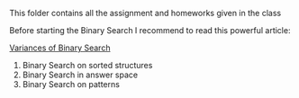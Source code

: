 This folder contains all the assignment and homeworks given in the class

Before starting the Binary Search I recommend to read this powerful article: 

[Variances of Binary Search](https://www.topcoder.com/community/competitive-programming/tutorials/binary-search/?target=_blank)

1. Binary Search on sorted structures
2. Binary Search in answer space
3. Binary Search on patterns



